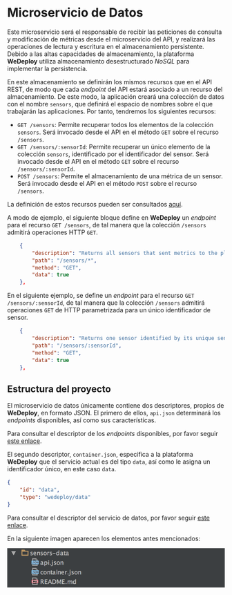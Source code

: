 # Microservicio de Datos

Este microservicio será el responsable de recibir las peticiones de consulta y modificación de métricas
desde el microservicio del API, y realizará las operaciones de lectura y escritura en el almacenamiento
persistente. Debido a las altas capacidades de almacenamiento, la plataforma **WeDeploy** utiliza
almacenamiento desestructurado *NoSQL* para implementar la persistencia.

En este almacenamiento se definirán los mismos recursos que en el API REST, de modo que cada *endpoint*
del API estará asociado a un recurso del almacenamiento. De este modo, la aplicación creará una colección
de datos con el nombre `sensors`, que definirá el espacio de nombres sobre el que trabajarán las
aplicaciones. Por tanto, tendremos los siguientes recursos:

* `GET /sensors`: Permite recuperar todos los elementos de la colección `sensors`. Será invocado desde
el API en el método `GET` sobre el recurso `/sensors`.
* `GET /sensors/:sensorId`: Permite recuperar un único elemento de la colección `sensors`, identificado
por el identificador del sensor. Será invocado desde el API en el método `GET` sobre el recurso
`/sensors/:sensorId`.
* `POST /sensors`: Permite el almacenamiento de una métrica de un sensor. Será invocado desde el API
en el método `POST` sobre el recurso `/sensors`.

La definición de estos recursos pueden ser consultados [aquí](./api.json).

A modo de ejemplo, el siguiente bloque define en **WeDeploy** un *endpoint* para el recurso `GET /sensors`,
de tal manera que la colección `/sensors` admitirá operaciones HTTP `GET`.

```json
	{
		"description": "Returns all sensors that sent metrics to the platform",
		"path": "/sensors/*",
		"method": "GET",
		"data": true
	},
```

En el siguiente ejemplo, se define un *endpoint* para el recurso `GET /sensors/:sensorId`, de tal
manera que la colección `/sensors` admitirá operaciones `GET` de HTTP parametrizada para un único
identificador de sensor.

```json
	{
		"description": "Returns one sensor identified by its unique sensorId",
		"path": "/sensors/:sensorId",
		"method": "GET",
		"data": true
	},
```
## Estructura del proyecto

El microservicio de datos únicamente contiene dos descriptores, propios de **WeDeploy**, en formato
JSON. El primero de ellos, `api.json` determinará los *endpoints* disponibles, así como sus características.

Para consultar el descriptor de los *endpoints* disponibles, por favor seguir [este enlace](./api.json).

El segundo descriptor, `container.json`, especifica a la plataforma **WeDeploy** que el servicio actual
es del tipo `data`, así como le asigna un identificador único, en este caso `data`.

```json
{
	"id": "data",
	"type": "wedeploy/data"
}
```

Para consultar el descriptor del servicio de datos, por favor seguir [este enlace](./container.json).

En la siguiente imagen aparecen los elementos antes mencionados:

![Estructura del servicio de datos](../static/data_project_layout.png)